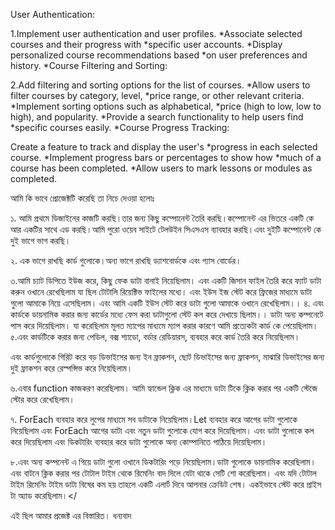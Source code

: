 User Authentication:

1.Implement user authentication and user profiles.
*Associate selected courses and their progress with *specific user accounts.
*Display personalized course recommendations based *on user preferences and history.
*Course Filtering and Sorting:

2.Add filtering and sorting options for the list of courses.
*Allow users to filter courses by category, level, *price range, or other relevant criteria.
*Implement sorting options such as alphabetical, *price (high to low, low to high), and popularity.
*Provide a search functionality to help users find *specific courses easily.
*Course Progress Tracking:

Create a feature to track and display the user's *progress in each selected course.
*Implement progress bars or percentages to show how *much of a course has been completed.
*Allow users to mark lessons or modules as completed.



আমি কি ভাবে প্রোজেক্টটি করেছি তা নিচে দেওয়া হলোঃ

১.  আমি প্রথমে ডিজাইনের কাজটি করছি।তার জন্য কিছু কম্পোনেন্ট তৈরি করছি।কম্পোনেন্ট এর ভিতরে একটি কে আর একটির সাথে এড করছি।আমি পুরো ওয়েব সাইটে টেলউইন সিএসএস ব্যাবহার করছি।এবং দুইটি কম্পোনেন্ট কে দুই ভাগে ভাগ করছি। 

২. এক ভাগে রাখছি কার্ড গুলোকে।অন্য ভাগে রাখছি ড্যাশবোর্ডকে এবং গ্যাস বোর্ডের। 

৩.আমি চ্যাট ডিপিতে ইউজ করে, কিছু ফেক ডাটা বানাই নিয়েছিলাম। এবং একটি জিসান ফাইল তৈরি করে ফ্যাট ডাটা করুন ওখানে রেখেছিলাম যা ছিল টোটালি রিয়েক্টিভ ফাইলের মধ্যে। 
এবং ইউস ইজ স্টেট  করে ফ্রিজের মাধ্যমে ডাটা গুলো আমাকে নিয়ে এসেছিলাম। এবং আমি একটি ইউস স্টেট  করে ডাটা গুলো আমাকে ওখানে রেখেছিলাম।। 
৪. এবং কার্ডকে ডায়নামিক করার জন্য কার্ডের মধ্যে ফেস করা ডাটাগুলো স্টেট কল করে দেখায়ে ছিলাম।। 
ডাটা অন্য কম্পনেটে পাস করে দিয়েছিলাম। যা করেছিলাম মূলত ম্যাপের মাধ্যমে ম্যাপ করার কারণে আমি প্রত্যেকটা কার্ড  কে পেয়েছিলাম। 
৫.এবং কার্ডটিকে করার জন্য পেডিল, বক্স শ্যাডো,  বর্ডার রেডিয়ারস,  ব্যবহার করে কার্ড তৈরি করে নিয়েছিলাম। 

এবং কার্ডগুলোকে গিরিট করে বড় ডিভাইসের জন্য ইন ফ্রাকশন, ছোট ডিভাইসের জন্য ফ্রাকশন, মাঝারি ডিভাইসের জন্য দুই ফ্রাকশন  করে রেস্পন্সিভ করে নিয়েছিলাম।

৬.এবার function কাজকরণ করেছিলাম। আমি হ্যান্ডেল ক্লিক এর মাধ্যমে ডাটা টিকে ক্লিক করার পর একটি স্টেজে স্টোর করে রেখেছিলাম।

৭. ForEach ব্যবহার করে লুপের মাধ্যমে সব ডাটাকে নিয়েছিলাম।Let ব্যবহার করে আগের ডাটা গুলোকে নিয়েছিলাম এবং ForEach আগের ডাটা এবং নতুন ডাটা গুলোকে যোগ করে দিয়েছিলাম। এবং ডাটা গুলোকে কল করে দিয়েছিলাম এবং ডিকটারিং ব্যবহার করে ডাটা গুলোকে অন্য কোম্পানিতে পাঠিয়ে দিয়েছিলাম। 

৮.এবং অন্য কম্পনেন্ট এ গিয়ে 
ডাটা গুলো ওখানে  ডিকটারিং পড়ে নিয়েছিলাম।ডাটা গুলোকে ডায়নামিক করেছিলাম। এবং বাটনে ক্লিক করার পর টোটাল টাইম থেকে রিমেনিং বাদ দিলে যেটা থাকে সেটি শো করেছিলাম। এবং যদি টোটাল টাইম রিমেনিং টাইম ডাটা বিষের কম হয় তাহলে একটি এলার্ট দিবে আপনার ক্রেডিট শেষ। একইভাবে স্টেট করে প্রাইস টা অ্যাড করেছিলাম।</



এই ছিল আমার প্রজেক্ট এর বিস্তারিত।
 ধন্যবাদ
